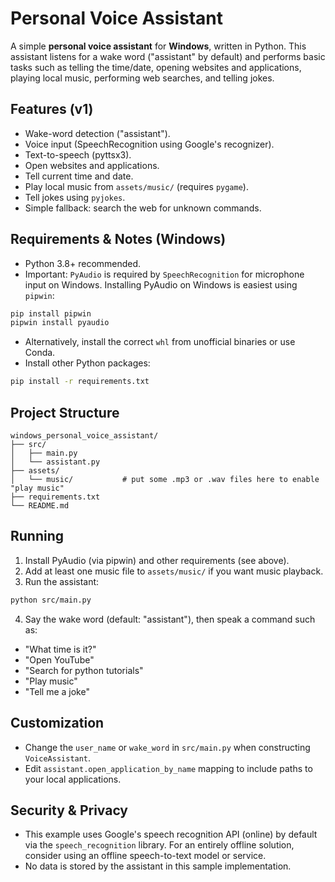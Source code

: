 # Personal Voice Assistant

A simple **personal voice assistant** for **Windows**, written in Python. This assistant listens for a wake word ("assistant" by default) and performs basic tasks such as telling the time/date, opening websites and applications, playing local music, performing web searches, and telling jokes.

## Features (v1)
- Wake-word detection ("assistant").
- Voice input (SpeechRecognition using Google's recognizer).
- Text-to-speech (pyttsx3).
- Open websites and applications.
- Tell current time and date.
- Play local music from `assets/music/` (requires `pygame`).
- Tell jokes using `pyjokes`.
- Simple fallback: search the web for unknown commands.

## Requirements & Notes (Windows)
- Python 3.8+ recommended.
- Important: `PyAudio` is required by `SpeechRecognition` for microphone input on Windows. Installing PyAudio on Windows is easiest using `pipwin`:
```bash
pip install pipwin
pipwin install pyaudio
```
- Alternatively, install the correct `whl` from unofficial binaries or use Conda.
- Install other Python packages:
```bash
pip install -r requirements.txt
```

## Project Structure
```
windows_personal_voice_assistant/
├── src/
│   ├── main.py
│   └── assistant.py
├── assets/
│   └── music/           # put some .mp3 or .wav files here to enable "play music"
├── requirements.txt
└── README.md
```

## Running
1. Install PyAudio (via pipwin) and other requirements (see above).
2. Add at least one music file to `assets/music/` if you want music playback.
3. Run the assistant:
```bash
python src/main.py
```
4. Say the wake word (default: "assistant"), then speak a command such as:
- "What time is it?"
- "Open YouTube"
- "Search for python tutorials"
- "Play music"
- "Tell me a joke"

## Customization
- Change the `user_name` or `wake_word` in `src/main.py` when constructing `VoiceAssistant`.
- Edit `assistant.open_application_by_name` mapping to include paths to your local applications.

## Security & Privacy
- This example uses Google's speech recognition API (online) by default via the `speech_recognition` library. For an entirely offline solution, consider using an offline speech-to-text model or service.
- No data is stored by the assistant in this sample implementation.


